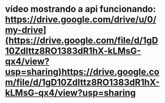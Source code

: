 # vídeo mostrando a api funcionando: https://drive.google.com/drive/u/0/my-drive](https://drive.google.com/file/d/1gD10Zdlttz8RO1383dR1hX-kLMsG-qx4/view?usp=sharing)https://drive.google.com/file/d/1gD10Zdlttz8RO1383dR1hX-kLMsG-qx4/view?usp=sharing
